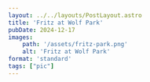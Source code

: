 ```yaml
---
layout: ../../layouts/PostLayout.astro
title: 'Fritz at Wolf Park'
pubDate: 2024-12-17
images:
    path: '/assets/fritz-park.png'
    alt: 'Fritz at Wolf Park'
format: 'standard'
tags: ["pic"]
---
```

